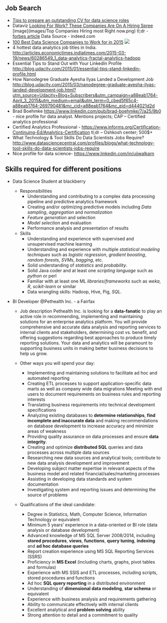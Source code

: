 ## Job Search
- [Tips to prepare an outstanding CV for data science roles](http://www.analyticsvidhya.com/blog/2014/11/tips-prepare-cv-data-science-roles/)
- Dataviz [Looking For Work? These Companies Are On A Hiring Spree](http://dadaviz.com/i/3859) [image](images/Top Companies Hiring most Right now.png) tl;dr - [forbes article](http://www.forbes.com/pictures/fjle45lhhd/no-1-amazon-corporate/) Data Source - indeed.com
- [100 Best Data Science Companies to Work for in 2015](http://www.datasciencecentral.com/profiles/blogs/100-best-data-science-companies-to-work-for-in-2015?utm_content=buffer40803&utm_medium=social&utm_source=facebook.com&utm_campaign=buffer)
![](http://api.ning.com/files/Vlz-VcMBEulkDax7CKH*GJVCb7Iq8hcqydDg6o3m24gMm7LnSKThKwX2az1vuKy4S94r8*fxK8AYVak9exWHFNBvyBJnJ5PB/bor55.PNG)
 - 4 hottest data analytics job titles in India. http://articles.economictimes.indiatimes.com/2015-03-19/news/60286549_1_data-analytics-fractal-analytics-hadoop 
- Essential Tips to Stand Out with Your LinkedIn Profile http://blog.udacity.com/2015/01/essential-tips-stand-linkedin-profile.html 
- How Nanodegree Graduate Ayesha Ilyas Landed a Development Job
http://blog.udacity.com/2015/03/nanodegree-graduate-ayesha-ilyas-landed-development-job.html?utm_source=Udacity+Blog+Subscribers&utm_campaign=a88eab1764-April_3_2015&utm_medium=email&utm_term=0_cbed5f65c4-a88eab1764-269790481&mc_cid=a88eab1764&mc_eid=d444021d2d 
- Brad Boehmke https://www.linkedin.com/pub/brad-boehmke/7/a25/9b0 - nice profile for data analyst. Mentions projects; CAP – Certified analytics professional 
- Certified Analytics Professional - https://www.informs.org/Certification-Continuing-Ed/Analytics-Certification
tl;dr – Oshkosh center; 500$+
- What Technology & Tool Skills Do Data Scientists Jobs Require? http://www.datasciencecentral.com/profiles/blogs/what-technology-tool-skills-do-data-scientists-jobs-require
- Nice profile for data science- https://www.linkedin.com/in/ujjwalkarn


## Skills required for different positions 

- Data Science Student at blackberry 
	- Responsibilities 
		- Understanding and contributing to a complex data processing pipeline and predictive analytics framework
		- Creating and/or optimizing predictive models including *Data sampling*, *aggregation* and *normalization*
		- *Feature generation* and selection
		- *Model selection* and evaluation
		- Performance analysis and presentation of results
	- Skills
		- Understanding and experience with supervised and unsupervised machine learning
		- Understanding and experience with multiple *statistical modeling techniques* such as *logistic regression*, *gradient boosting*, *random forests*, *SVM*s, *bagging*, etc.
		- Solid understanding of *statistics* and *probability*.
		- Solid Java coder and at least one *scripting language* such as *python* or perl
		- Familiar with at least one ML *libraries*/*frameworks* such as *weka*, *R*, *scikit-learn* or similar
		- Data wrangling skills: Hadoop, Hive, Pig, *SQL*.



- BI Developer @Pethealth Inc. - a Fairfax 

	- Job description
Pethealth Inc. is looking for a **data-fanatic** to play an active role in recommending, implementing and maintaining solutions for an enterprise analytics platform. You will provide comprehensive and accurate data analysis and reporting services to internal clients and stakeholders, determining cost vs. benefit, and offering suggestions regarding best approaches to produce timely reporting solutions. Your data and analytics will be paramount to supporting business units in making better business decisions to help us grow.
 
	- Other ways you will spend your day:
		- Implementing and maintaining solutions to facilitate ad hoc and automated reporting
		- Creating ETL processes to support application-specific data marts as well as company wide data migrations
Meeting with end users to document requirements on business rules and reporting interests
		- Translating business requirements into technical development specifications
		- Analyzing existing databases to **determine relationships**, **find incomplete and inaccurate data** and making recommendations on database development to increase accuracy and minimize areas of weakness
		- Providing quality assurance on data processes and ensure **data integrity**.
		- Creating and optimize **distributed SQL** queries and data processes across multiple data sources
		- Researching new data sources and analytical tools; contribute to new data analysis development and improvement
		- Developing subject matter expertise in relevant aspects of the business model and related financial/sales/marketing processes
		- Assisting in developing data standards and system documentation
		- Investigating system and reporting issues and determining the source of problems
 
	- Qualifications of the ideal candidate:
		- Degree in Statistics, Math, Computer Science, Information Technology or equivalent
		- Minimum 5 years’ experience in a data-oriented or BI role (data analysis or database development)
		- Advanced knowledge of MS SQL Server 2008/2014, including **stored procedures**, **views**, **functions**, **query tuning**, **indexing** and **ad hoc database queries**
		- Report creation experience using MS SQL Reporting Services (SSRS)
		- Proficiency in **MS Excel** (including charts, graphs, pivot tables and formulas)
		- Experience with MS SSIS and ETL processes, including scripts, stored procedures and functions
		- Ad hoc **SQL query reporting** in a distributed environment
		- Understanding of **dimensional data modeling**, **star schema** or equivalent
		- Experience with business analysis and requirements gathering
		- Ability to communicate effectively with internal clients
		- Excellent analytical and **problem solving** ability
		- Strong attention to detail and a commitment to quality


